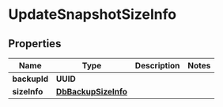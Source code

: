 

# UpdateSnapshotSizeInfo


## Properties

Name | Type | Description | Notes
------------ | ------------- | ------------- | -------------
**backupId** | **UUID** |  | 
**sizeInfo** | [**DbBackupSizeInfo**](DbBackupSizeInfo.md) |  | 



